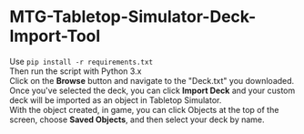 # MTG-Tabletop-Simulator-Deck-Import-Tool
Use `pip install -r requirements.txt`<br>
Then run the script with Python 3.x<br>
Click on the <b>Browse</b> button and navigate to the "Deck.txt" you downloaded.<br>
Once you've selected the deck, you can click <b>Import Deck</b> and your custom deck will be imported as an object in Tabletop Simulator.<br>
With the object created, in game, you can click Objects at the top of the screen, choose <b>Saved Objects</b>, and then select your deck by name.
